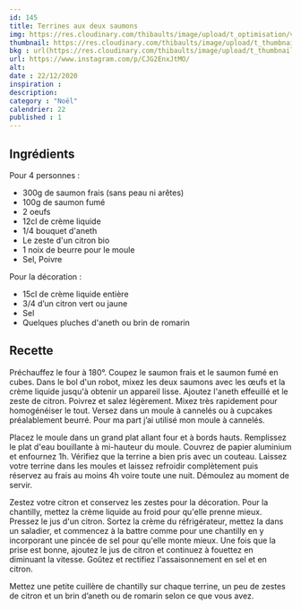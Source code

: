 ```yaml
---
id: 145
title: Terrines aux deux saumons
img: https://res.cloudinary.com/thibaults/image/upload/t_optimisation/v1608657281/Recipes/20201222_terrine_saumons.jpg
thumbnail: https://res.cloudinary.com/thibaults/image/upload/t_thumbnail_josie/v1608657281/Recipes/20201222_terrine_saumons.jpg
bkg : url(https://res.cloudinary.com/thibaults/image/upload/t_thumbnail_josie/v1608657281/Recipes/20201222_terrine_saumons.jpg)
url: https://www.instagram.com/p/CJG2EnxJtMO/
alt: 
date : 22/12/2020
inspiration : 
description: 
category : "Noël"
calendrier: 22
published : 1
---
```


## Ingrédients
Pour 4 personnes :
 - 300g de saumon frais (sans peau ni arêtes)
 - 100g de saumon fumé
 - 2 oeufs
 - 12cl de crème liquide
 - 1/4 bouquet d'aneth
 - Le zeste d'un citron bio
 - 1 noix de beurre pour le moule
 - Sel, Poivre

Pour la décoration :
 - 15cl de crème liquide entière
 - 3/4 d’un citron vert ou jaune 
 - Sel 
 - Quelques pluches d'aneth ou brin de romarin

## Recette
Préchauffez le four à 180°. Coupez le saumon frais et le saumon fumé en cubes. Dans le bol d'un robot, mixez les deux saumons avec les œufs et la crème liquide jusqu'à obtenir un appareil lisse. Ajoutez l'aneth effeuillé et le zeste de citron. Poivrez et salez légèrement. Mixez très rapidement pour homogénéiser le tout. Versez dans un moule à cannelés ou à cupcakes préalablement beurré. Pour ma part j’ai utilisé mon moule à cannelés.

Placez le moule dans un grand plat allant four et à bords hauts. Remplissez le plat d'eau bouillante à mi-hauteur du moule. Couvrez de papier aluminium et enfournez 1h. Vérifiez que la terrine a bien pris avec un couteau. Laissez votre terrine dans les moules et laissez refroidir complètement puis réservez au frais au moins 4h voire toute une nuit. Démoulez au moment de servir.

Zestez votre citron et conservez les zestes pour la décoration. Pour la chantilly, mettez la crème liquide au froid pour qu'elle prenne mieux. Pressez le jus d'un citron. Sortez la crème du réfrigérateur, mettez la dans un saladier, et commencez à la battre comme pour une chantilly en y incorporant une pincée de sel pour qu'elle monte mieux. Une fois que la prise est bonne, ajoutez le jus de citron et continuez à fouettez en diminuant la vitesse. Goûtez et rectifiez l'assaisonnement en sel et en citron.

Mettez une petite cuillère de chantilly sur chaque terrine, un peu de zestes de citron et un brin d’aneth ou de romarin selon ce que vous avez. 